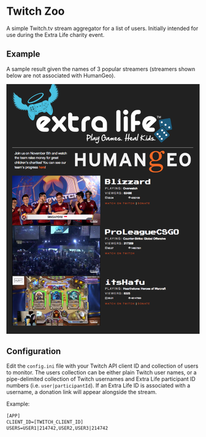 # Twitch Zoo

A simple Twitch.tv stream aggregator for a list of users. Initially intended for
use during the Extra Life charity event.

## Example

A sample result given the names of 3 popular streamers (streamers shown below
are not associated with HumanGeo).

![Sample webpage][example]


[example]: static/images/example.png

## Configuration

Edit the `config.ini` file with your Twitch API client ID and collection of users
to monitor.  The users collection can be either plain Twitch user names, or a
pipe-delimited collection of Twitch usernames and Extra Life participant ID
numbers (i.e. `user|participantId`).  If an Extra Life ID is associated with a
username, a donation link will appear alongside the stream.

Example:
```
[APP]
CLIENT_ID=[TWITCH_CLIENT_ID]
USERS=USER1|214742,USER2,USER3|214742
```

